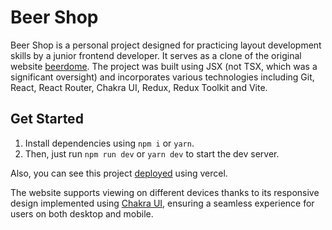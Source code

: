 # Beer Shop
Beer Shop is a personal project designed for practicing layout development skills by a junior frontend developer. It serves as a clone of the original website [beerdome](https://www.beerdome.nl/en/). 
The project was built using JSX (not TSX, which was a significant oversight) and incorporates various technologies including Git, React, React Router, Chakra UI, Redux, Redux Toolkit and Vite.

## Get Started
1. Install dependencies using `npm i` or `yarn`.
2. Then, just run `npm run dev` or `yarn dev` to start the dev server.

Also, you can see this project [deployed](https://beer-shop-rho.vercel.app/) using vercel.

The website supports viewing on different devices thanks to its responsive design implemented using [Chakra UI](https://chakra-ui.com/), ensuring a seamless experience for users on both desktop and mobile.
